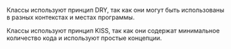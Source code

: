 Классы используют принцип DRY, так как они могут быть использованы в разных контекстах и местах программы.

Классы используют принцип KISS, так как они содержат минимальное количество кода и используют простые концепции.
